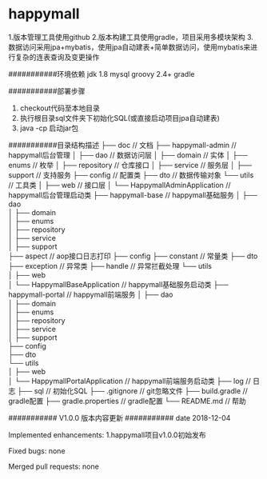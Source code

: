 happymall
===========================
1.版本管理工具使用github
2.版本构建工具使用gradle，项目采用多模块架构
3.数据访问采用jpa+mybatis，使用jpa自动建表+简单数据访问，使用mybatis来进行复杂的连表查询及变更操作

###########环境依赖
jdk 1.8
mysql
groovy 2.4+
gradle

###########部署步骤
1. checkout代码至本地目录
2. 执行根目录sql文件夹下初始化SQL(或直接启动项目jpa自动建表)
3. java -cp 启动jar包

###########目录结构描述
├── doc                         // 文档
├── happymall-admin             // happymall后台管理
│   ├── dao                        // 数据访问层
│   ├── domain                     // 实体
│   ├── enums                      // 枚举
│   ├── repository                 // 仓库接口
│   ├── service                    // 服务层
│   ├── support                    // 支持服务
        ├── config                    // 配置类
        ├── dto                       // 数据传输对象
        └── utils                     // 工具类
│   ├── web                        // 接口层
│   └── HappymallAdminApplication  // happymall后台管理启动类
├── happymall-base              // happymall基础服务
│   ├── dao                        
│   ├── domain                     
│   ├── enums                      
│   ├── repository                 
│   ├── service                    
│   ├── support                    
        ├── aspect                 // aop接口日志打印
        ├── config
        ├── constant               // 常量类
        ├── dto                    
        ├── exception              // 异常类
        ├── handle                 // 异常拦截处理
        └── utils                     
│   ├── web                        
│   └── HappymallBaseApplication  // happymall基础服务启动类
├── happymall-portal            // happymall前端服务
│   ├── dao                        
│   ├── domain                     
│   ├── enums                      
│   ├── repository                 
│   ├── service                    
│   ├── support                    
        ├── config                    
        ├── dto                       
        └── utils                     
│   ├── web                        
│   └── HappymallPortalApplication  // happymall前端服务启动类
├── log                         // 日志
├── sql                         // 初始化SQL
├── .gitignore                  // git忽略文件
├── build.gradle                // gradle配置
├── gradle.properties           // gradle配置
└── README.md                   // 帮助


########### V1.0.0 版本内容更新
###########  date   2018-12-04

Implemented enhancements:
1.happymall项目v1.0.0初始发布

Fixed bugs:
none

Merged pull requests:
none
